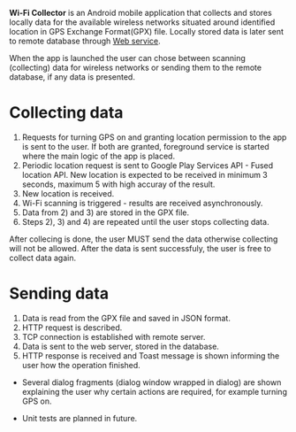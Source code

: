 **Wi-Fi Collector** is an Android mobile application that collects and stores locally data for the available wireless networks situated around identified location in GPS Exchange Format(GPX) file.
Locally stored data is later sent to remote database through [Web service](https://github.com/amihaylovaa/WiFi-Collector-Storage-Service).

When the app is launched the user can chose between scanning (collecting) data for wireless networks or sending them to the remote database, if any data is presented.


# Collecting data 
  1) Requests for turning GPS on and granting location permission to the app is sent to the user. If both are granted, foreground service is started where the main logic of the app is placed.
  2) Periodic location request is sent to Google Play Services API - Fused location API. New location is expected to be received in minimum 3 seconds, maximum 5 with high accuray of the result.
  3) New location is received.
  4) Wi-Fi scanning is triggered - results are received asynchronously.
  5) Data from 2) and 3) are stored in the GPX file.
  6) Steps 2), 3) and 4)  are repeated until the user stops collecting data.
  
  After collecing is done, the user MUST send the data otherwise collecting will not be allowed. After the data is sent successfuly, the user is free to collect data again.
  
# Sending data 
  1) Data is read from the GPX file and saved in JSON format.
  2) HTTP request is described.
  3) TCP connection is established with remote server.
  4) Data is sent to the web server, stored in the database.
  5) HTTP response is received and Toast message is shown informing the user how the operation finished.


* Several dialog fragments (dialog window wrapped in dialog) are shown explaining the user why certain actions are required, for example turning GPS on.

* Unit tests are planned in future.

